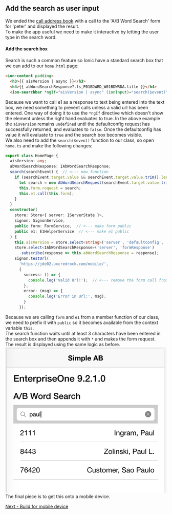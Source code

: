 ## Add the search as user input
We ended the [call address book](call-addressbook.md) with a call to the 'A/B Word Search' form for 'peter' and displayed the result.  
To make the app useful we need to make it interactive by letting the user type in the search word.

#### Add the search box
Search is such a common feature so Ionic have a standard search box that we can add to our `home.html` page:

```html
<ion-content padding>
  <h3>{{ aisVersion | async }}</h3>
  <h4>{{ abWordSearchResponse?.fs_P01BDWRD_W01BDWRDA.title }}</h4>
  <ion-searchbar *ngIf="aisVersion | async" (ionInput)="search($event)" placeholder="A/B Word Search"></ion-searchbar>
```

Because we want to call e1 as a response to text being entered into the text box, we need something to prevent calls unless a valid url has been entered.  One way of doing it to use the `*ngIf` directive which doesn't show the element unless the right hand evaluates to true.  In the above example the `aisVersion` remains `undefined` until the defaultconfig request has successfully returned, and evaluates to `false`. Once the defaultconfig has value it will evaluate to `true` and the search box becomes visible.  
We also need to add the `search($event)` function to our class, so open `home.ts` and make the following changes:

```typescript
export class HomePage {
  aisVersion: any;
  abWordSearchResponse: IAbWordSearchResponse;
  search(searchEvent) {  // <--- new function
    if (searchEvent.target.value && searchEvent.target.value.trim().length > 2) {
      let search = new AbWordSearchRequest(searchEvent.target.value.trim() + '*');
      this.form.request = search;
      this.e1.call(this.form);
    }
  }
  constructor(
    store: Store<{ server: IServerState }>,
    signon: SignonService,
    public form: FormService,  // <--- make form public
    public e1: E1HelperService  // <--- make e1 public
  ) {
    this.aisVersion = store.select<string>('server', 'defaultconfig', 'aisVersion');
    store.select<IAbWordSearchResponse>('server', 'formResponse')
      .subscribe(response => this.abWordSearchResponse = response);
    signon.testUrl(
      'https://jde02.uxcredrock.com/mobile/',
      {
        success: () => {
          console.log('Valid Url!');  // <--- remove the form call from here
        },
        error: (msg) => {
          console.log('Error in Url:', msg);
        }
      });
```

Because we are calling `form` and `e1` from a member function of our class, we need to prefix it with `public` so it becomes available from the context variable `this`.  
The search function waits until at least 3 characters have been entered in the search box and then appends it with `*` and makes the form request.  
The result is displayed using the same logic as before.  
![Search for Paul](search-for-paul.png)
The final piece is to get this onto a mobile device.

[Next - Build for mobile device](build-mobile.md)

